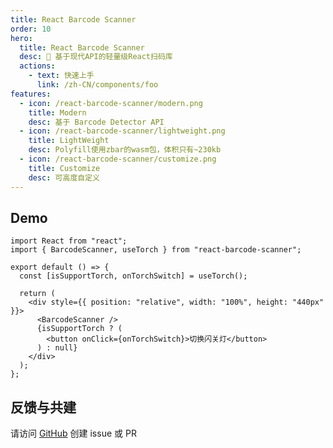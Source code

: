 ```yaml
---
title: React Barcode Scanner
order: 10
hero:
  title: React Barcode Scanner
  desc: 📖 基于现代API的轻量级React扫码库
  actions:
    - text: 快速上手
      link: /zh-CN/components/foo
features:
  - icon: /react-barcode-scanner/modern.png
    title: Modern
    desc: 基于 Barcode Detector API
  - icon: /react-barcode-scanner/lightweight.png
    title: LightWeight
    desc: Polyfill使用zbar的wasm包，体积只有~230kb
  - icon: /react-barcode-scanner/customize.png
    title: Customize
    desc: 可高度自定义
---
```


## Demo

```tsx
import React from "react";
import { BarcodeScanner, useTorch } from "react-barcode-scanner";

export default () => {
  const [isSupportTorch, onTorchSwitch] = useTorch();

  return (
    <div style={{ position: "relative", width: "100%", height: "440px" }}>
      <BarcodeScanner />
      {isSupportTorch ? (
        <button onClick={onTorchSwitch}>切换闪关灯</button>
      ) : null}
    </div>
  );
};
```

## 反馈与共建

请访问 [GitHub](https://github.com/preflower/react-barcode-scanner/issues) 创建 issue 或 PR
